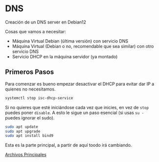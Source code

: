 # DNS
Creación de un DNS server en Debian12

Cosas que vamos a necesitar:
- Máquina Virtual Debian (última versión) con servicio DNS
- Máquina Virtual (Debian o no, recomendable que sea similar) con otro servicio DNS
- Servicio DHCP en la máquina servidor (ya montado)

## Primeros Pasos
Para comenzar es bueno empezar desactivar el DHCP para evitar dar IP a quienes no necesitamos.

``` bash
systemctl stop isc-dhcp-service
```
Si no quieres que esté iniciándose cada vez que inicies, en vez de ```stop``` puedes poner ```disable```.
A esto le sigue un paso esencial (si usas ```su -``` puedes ignorar el sudo).
``` bash
sudo apt update
sudo apt upgrade
sudo apt install bind9
```
Esta es la parte principal, a partir de aquí toodo irá cambiando.

[Archivos Principales](parte1.md)
